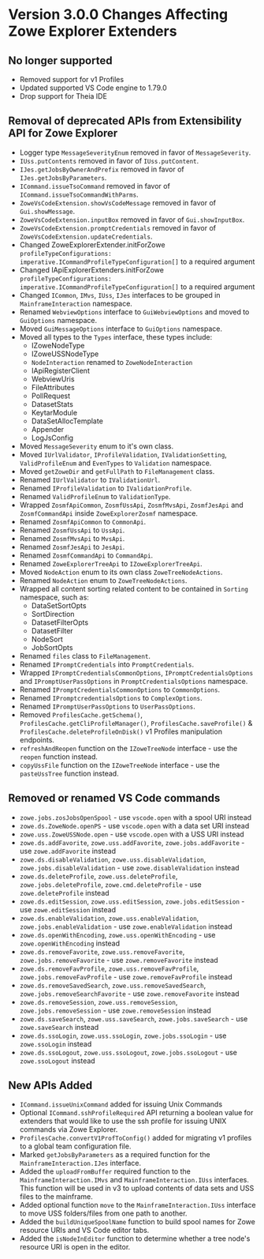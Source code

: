 # Version 3.0.0 Changes Affecting Zowe Explorer Extenders

## No longer supported

- Removed support for v1 Profiles
- Updated supported VS Code engine to 1.79.0
- Drop support for Theia IDE

## Removal of deprecated APIs from Extensibility API for Zowe Explorer

- Logger type `MessageSeverityEnum` removed in favor of `MessageSeverity`.
- `IUss.putContents` removed in favor of `IUss.putContent`.
- `IJes.getJobsByOwnerAndPrefix` removed in favor of `IJes.getJobsByParameters`.
- `ICommand.issueTsoCommand` removed in favor of `ICommand.issueTsoCommandWithParms`.
- `ZoweVsCodeExtension.showVsCodeMessage` removed in favor of `Gui.showMessage`.
- `ZoweVsCodeExtension.inputBox` removed in favor of `Gui.showInputBox`.
- `ZoweVsCodeExtension.promptCredentials` removed in favor of `ZoweVsCodeExtension.updateCredentials`.
- Changed ZoweExplorerExtender.initForZowe `profileTypeConfigurations: imperative.ICommandProfileTypeConfiguration[]` to a required argument
- Changed IApiExplorerExtenders.initForZowe `profileTypeConfigurations: imperative.ICommandProfileTypeConfiguration[]` to a required argument
- Changed `ICommon`, `IMvs`, `IUss`, `IJes` interfaces to be grouped in `MainframeInteraction` namespace.
- Renamed `WebviewOptions` interface to `GuiWebviewOptions` and moved to `GuiOptions` namespace.
- Moved `GuiMessageOptions` interface to `GuiOptions` namespace.
- Moved all types to the `Types` interface, these types include:
  - IZoweNodeType
  - IZoweUSSNodeType
  - `NodeInteraction` renamed to `ZoweNodeInteraction`
  - IApiRegisterClient
  - WebviewUris
  - FileAttributes
  - PollRequest
  - DatasetStats
  - KeytarModule
  - DataSetAllocTemplate
  - Appender
  - LogJsConfig
- Moved `MessageSeverity` enum to it's own class.
- Moved `IUrlValidator`, `IProfileValidation`, `IValidationSetting`, `ValidProfileEnum` and `EvenTypes` to `Validation` namespace.
- Moved `getZoweDir` and `getFullPath` to `FileManagement` class.
- Renamed `IUrlValidator` to `IValidationUrl`.
- Renamed `IProfileValidation` to `IValidationProfile`.
- Renamed `ValidProfileEnum` to `ValidationType`.
- Wrapped `ZosmfApiCommon`, `ZosmfUssApi`, `ZosmfMvsApi`, `ZosmfJesApi` and `ZosmfCommandApi` inside `ZoweExplorerZosmf` namespace.
- Renamed `ZosmfApiCommon` to `CommonApi`.
- Renamed `ZosmfUssApi` to `UssApi`.
- Renamed `ZosmfMvsApi` to `MvsApi`.
- Renamed `ZosmfJesApi` to `JesApi`.
- Renamed `ZosmfCommandApi` to `CommandApi`.
- Renamed `ZoweExplorerTreeApi` to `IZoweExplorerTreeApi`.
- Moved `NodeAction` enum to its own class `ZoweTreeNodeActions`.
- Renamed `NodeAction` enum to `ZoweTreeNodeActions`.
- Wrapped all content sorting related content to be contained in `Sorting` namespace, such as:
  - DataSetSortOpts
  - SortDirection
  - DatasetFilterOpts
  - DatasetFilter
  - NodeSort
  - JobSortOpts
- Renamed `files` class to `FileManagement`.
- Renamed `IPromptCredentials` into `PromptCredentials`.
- Wrapped `IPromptCredentialsCommonOptions`, `IPromptCredentialsOptions` and `IPromptUserPassOptions` in `PromptCredentialsOptions` namespace.
- Renamed `IPromptCredentialsCommonOptions` to `CommonOptions`.
- Renamed `IPromptcredentialsOptions` to `ComplexOptions`.
- Renamed `IPromptUserPassOptions` to `UserPassOptions`.
- Removed `ProfilesCache.getSchema()`, `ProfilesCache.getCliProfileManager()`, `ProfilesCache.saveProfile()` & `ProfilesCache.deleteProfileOnDisk()` v1 Profiles manipulation endpoints.
- `refreshAndReopen` function on the `IZoweTreeNode` interface - use the `reopen` function instead.
- `copyUssFile` function on the `IZoweTreeNode` interface - use the `pasteUssTree` function instead.

## Removed or renamed VS Code commands

- `zowe.jobs.zosJobsOpenSpool` - use `vscode.open` with a spool URI instead
- `zowe.ds.ZoweNode.openPS` - use `vscode.open` with a data set URI instead
- `zowe.uss.ZoweUSSNode.open` - use `vscode.open` with a USS URI instead
- `zowe.ds.addFavorite`, `zowe.uss.addFavorite`, `zowe.jobs.addFavorite` - use `zowe.addFavorite` instead
- `zowe.ds.disableValidation`, `zowe.uss.disableValidation`, `zowe.jobs.disableValidation` - use `zowe.disableValidation` instead
- `zowe.ds.deleteProfile`, `zowe.uss.deleteProfile`, `zowe.jobs.deleteProfile`, `zowe.cmd.deleteProfile` - use `zowe.deleteProfile` instead
- `zowe.ds.editSession`, `zowe.uss.editSession`, `zowe.jobs.editSession` - use `zowe.editSession` instead
- `zowe.ds.enableValidation`, `zowe.uss.enableValidation`, `zowe.jobs.enableValidation` - use `zowe.enableValidation` instead
- `zowe.ds.openWithEncoding`, `zowe.uss.openWithEncoding` - use `zowe.openWithEncoding` instead
- `zowe.ds.removeFavorite`, `zowe.uss.removeFavorite`, `zowe.jobs.removeFavorite` - use `zowe.removeFavorite` instead
- `zowe.ds.removeFavProfile`, `zowe.uss.removeFavProfile`, `zowe.jobs.removeFavProfile` - use `zowe.removeFavProfile` instead
- `zowe.ds.removeSavedSearch`, `zowe.uss.removeSavedSearch`, `zowe.jobs.removeSearchFavorite` - use `zowe.removeFavorite` instead
- `zowe.ds.removeSession`, `zowe.uss.removeSession`, `zowe.jobs.removeSession` - use `zowe.removeSession` instead
- `zowe.ds.saveSearch`, `zowe.uss.saveSearch`, `zowe.jobs.saveSearch` - use `zowe.saveSearch` instead
- `zowe.ds.ssoLogin`, `zowe.uss.ssoLogin`, `zowe.jobs.ssoLogin` - use `zowe.ssoLogin` instead
- `zowe.ds.ssoLogout`, `zowe.uss.ssoLogout`, `zowe.jobs.ssoLogout` - use `zowe.ssoLogout` instead

## New APIs Added

- `ICommand.issueUnixCommand` added for issuing Unix Commands
- Optional `ICommand.sshProfileRequired` API returning a boolean value for extenders that would like to use the ssh profile for issuing UNIX commands via Zowe Explorer.
- `ProfilesCache.convertV1ProfToConfig()` added for migrating v1 profiles to a global team configuration file.
- Marked `getJobsByParameters` as a required function for the `MainframeInteraction.IJes` interface.
- Added the `uploadFromBuffer` required function to the `MainframeInteraction.IMvs` and `MainframeInteraction.IUss` interfaces. This function will be used in v3 to upload contents of data sets and USS files to the mainframe.
- Added optional function `move` to the `MainframeInteraction.IUss` interface to move USS folders/files from one path to another.
- Added the `buildUniqueSpoolName` function to build spool names for Zowe resource URIs and VS Code editor tabs.
- Added the `isNodeInEditor` function to determine whether a tree node's resource URI is open in the editor.
